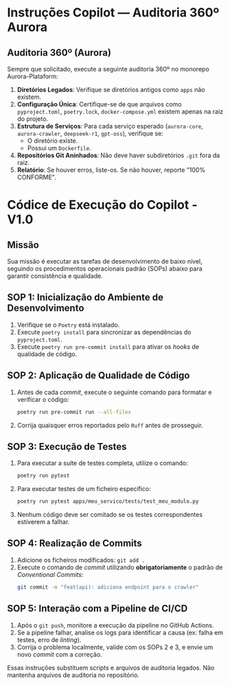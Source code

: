 # Instruções Copilot — Auditoria 360º Aurora

## Auditoria 360º (Aurora)

Sempre que solicitado, execute a seguinte auditoria 360º no monorepo Aurora-Plataform:

1. **Diretórios Legados**: Verifique se diretórios antigos como `apps` não existem.
2. **Configuração Única**: Certifique-se de que arquivos como `pyproject.toml`, `poetry.lock`, `docker-compose.yml` existem apenas na raiz do projeto.
3. **Estrutura de Serviços**: Para cada serviço esperado (`aurora-core`, `aurora-crawler`, `deepseek-r1`, `gpt-oss`), verifique se:
   - O diretório existe.
   - Possui um `Dockerfile`.
4. **Repositórios Git Aninhados**: Não deve haver subdiretórios `.git` fora da raiz.
5. **Relatório**: Se houver erros, liste-os. Se não houver, reporte "100% CONFORME".

# Códice de Execução do Copilot - V1.0

## Missão

Sua missão é executar as tarefas de desenvolvimento de baixo nível, seguindo os procedimentos operacionais padrão (SOPs) abaixo para garantir consistência e qualidade.

## SOP 1: Inicialização do Ambiente de Desenvolvimento

1.  Verifique se o `Poetry` está instalado.
2.  Execute `poetry install` para sincronizar as dependências do `pyproject.toml`.
3.  Execute `poetry run pre-commit install` para ativar os _hooks_ de qualidade de código.

## SOP 2: Aplicação de Qualidade de Código

1.  Antes de cada _commit_, execute o seguinte comando para formatar e verificar o código:
    ```bash
    poetry run pre-commit run --all-files
    ```
2.  Corrija quaisquer erros reportados pelo `Ruff` antes de prosseguir.

## SOP 3: Execução de Testes

1.  Para executar a suíte de testes completa, utilize o comando:
    ```bash
    poetry run pytest
    ```
2.  Para executar testes de um ficheiro específico:
    ```bash
    poetry run pytest apps/meu_servico/tests/test_meu_modulo.py
    ```
3.  Nenhum código deve ser comitado se os testes correspondentes estiverem a falhar.

## SOP 4: Realização de Commits

1.  Adicione os ficheiros modificados: `git add .`
2.  Execute o comando de _commit_ utilizando **obrigatoriamente** o padrão de _Conventional Commits_:
    ```bash
    git commit -m "feat(api): adiciona endpoint para o crawler"
    ```

## SOP 5: Interação com a Pipeline de CI/CD

1.  Após o `git push`, monitore a execução da pipeline no GitHub Actions.
2.  Se a pipeline falhar, analise os logs para identificar a causa (ex: falha em testes, erro de _linting_).
3.  Corrija o problema localmente, valide com os SOPs 2 e 3, e envie um novo _commit_ com a correção.

Essas instruções substituem scripts e arquivos de auditoria legados. Não mantenha arquivos de auditoria no repositório.
